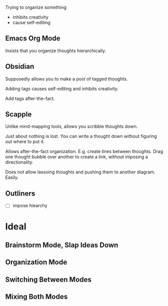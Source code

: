 Trying to organize something 
- inhibits creativity
- cause self-editing
## Emacs Org Mode

Insists that you organize thoughts hierarchically.

## Obsidian
Supposedly allows you to make a pool of tagged thoughts.

Adding tags causes self-editing and inhibits creativity.

Add tags after-the-fact.

## Scapple
Unlike mind-mapping tools, allows you scribble thoughts down.

Just about nothing is lost.  You can write a thought down without figuring out where to put it.

Allows after-the-fact organization.  E.g. create lines between thoughts.  Drag one thought bubble over another to create a link, without imposing a directionality.

Does not allow lassoing thoughts and pushing them to another diagram.  Easily.

## Outliners
- [ ] impose hiearchy

# Ideal
## Brainstorm Mode, Slap Ideas Down
## Organization Mode
## Switching Between Modes
## Mixing Both Modes